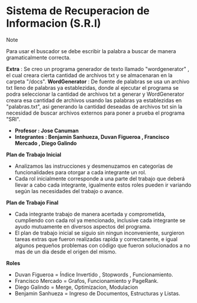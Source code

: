 # Sistema de Recuperacion de Informacion (S.R.I)

> [!NOTE]
> Para usar el buscador se debe escribir la palabra a buscar de manera gramaticalmente correcta.

**Extra** : Se creo un programa generador de texto llamado "wordgenerator" , el cual creara cierta cantidad de archivos txt y se almacenaran en la carpeta "/docs".
**WordGenerator** : De fuente de palabras se usa un archivo txt lleno de palabras ya establezidas, donde al ejecutar el programa se podra seleccionar la cantidad 
de archivos txt a generar y WordGenerator creara esa cantidad de archivos usando las palabras ya establezidas en "palabras.txt", asi generando la cantidad deseadas de 
archivos txt sin la necesidad de buscar archivos externos para poner a prueba el programa "SRI".

- **Profesor : Jose Canuman**
- **Integrantes : Benjamin Sanhueza, Duvan Figueroa , Francisco Mercado , Diego Galindo**

**Plan de Trabajo Inicial**
- Analizamos las instrucciones y desmenuzamos en categorías de funcionalidades para otorgar a cada integrante un rol.
- Cada rol inicialmente corresponde a una parte del trabajo que deberá llevar a cabo cada integrante, igualmente estos roles pueden ir variando según las necesidades del trabajo o avance.

**Plan de Trabajo Final**
- Cada integrante trabajo de manera acertada y comprometida, cumpliendo con cada rol ya mencionado, inclusive cada integrante se ayudo mutuamente en diversos aspectos del programa.
- El plan de trabajo inicial se siguio sin ningun inconveniente, surgieron tareas extras que fueron realizadas rapida y correctanente, e igual algunos pequeños problemas con código que fueron solucionados a no mas de un dia desde el origen del mismo.

**Roles**
- Duvan Figueroa = Índice Invertido , Stopwords , Funcionamiento.
- Francisco Mercado = Grafos, Funcionamiento y PageRank.
- Diego Galindo = Merge, Optimizacion, Modulacion
- Benjamin Sanhueza = Ingreso de Documentos, Estructuras y Listas.
